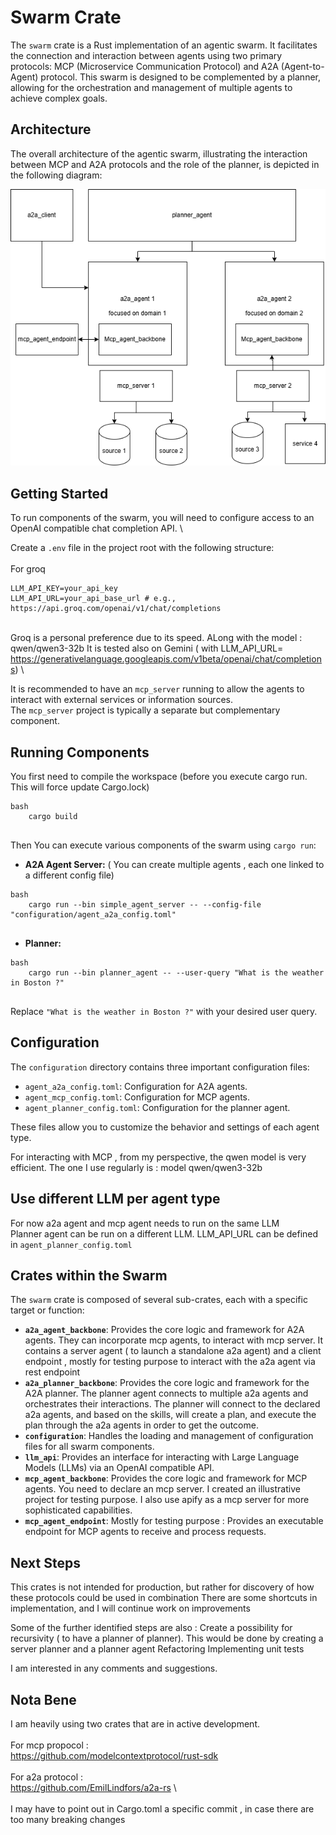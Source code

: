# Swarm Crate

The `swarm` crate is a Rust implementation of an agentic swarm. It facilitates the connection and interaction between agents using two primary protocols: MCP (Microservice Communication Protocol) and A2A (Agent-to-Agent) protocol. This swarm is designed to be complemented by a planner, allowing for the orchestration and management of multiple agents to achieve complex goals.

## Architecture

The overall architecture of the agentic swarm, illustrating the interaction between MCP and A2A protocols and the role of the planner, is depicted in the following diagram:

![Swarm Architecture](documentation/a2a_mcp_architecture.drawio.png)

## Getting Started

To run components of the swarm, you will need to configure access to an OpenAI compatible chat completion API. \

Create a `.env` file in the project root with the following structure: \
\
For groq
```
LLM_API_KEY=your_api_key
LLM_API_URL=your_api_base_url # e.g., https://api.groq.com/openai/v1/chat/completions
```
\
Groq is a personal preference due to its speed. ALong with the model : qwen/qwen3-32b 
It is tested also on Gemini ( with LLM_API_URL= https://generativelanguage.googleapis.com/v1beta/openai/chat/completions)
\

It is recommended to have an `mcp_server` running to allow the agents to interact with external services or information sources. \
The `mcp_server` project is typically a separate but complementary component.

## Running Components

You first need to compile the workspace (before you execute cargo run. This will force update Cargo.lock)
```
bash
    cargo build 
    
```

Then You can execute various components of the swarm using `cargo run`:

*   **A2A Agent Server:** ( You can create multiple agents , each one linked to a different config file)
```
bash
    cargo run --bin simple_agent_server -- --config-file "configuration/agent_a2a_config.toml"
    
```
*   **Planner:**
```
bash
    cargo run --bin planner_agent -- --user-query "What is the weather in Boston ?"
    
```
Replace `"What is the weather in Boston ?"` with your desired user query.

## Configuration

The `configuration` directory contains three important configuration files:

*   `agent_a2a_config.toml`: Configuration for A2A agents.
*   `agent_mcp_config.toml`: Configuration for MCP agents.
*   `agent_planner_config.toml`: Configuration for the planner agent.

These files allow you to customize the behavior and settings of each agent type.

For interacting with MCP , from my perspective, the qwen model is very efficient. 
The one I use regularly is : model qwen/qwen3-32b

## Use different LLM per agent type

For now a2a agent and mcp agent needs to run on the same LLM
\
Planner agent can be run on a different LLM. LLM_API_URL can be defined in `agent_planner_config.toml`


## Crates within the Swarm

The `swarm` crate is composed of several sub-crates, each with a specific target or function:

*   **`a2a_agent_backbone`**: Provides the core logic and framework for A2A agents. They can incorporate mcp agents, to interact with mcp server. It contains a server agent ( to launch a standalone a2a agent) and a client endpoint , mostly for testing purpose to interact with the a2a agent via rest endpoint
*   **`a2a_planner_backbone`**: Provides the core logic and framework for the A2A planner. The planner agent connects to multiple a2a agents and orchestrates their interactions. The planner will connect to the declared a2a agents, and based on the skills, will create a plan, and execute the plan through the a2a agents in order to get the outcome.
*   **`configuration`**: Handles the loading and management of configuration files for all swarm components.
*   **`llm_api`**: Provides an interface for interacting with Large Language Models (LLMs) via an OpenAI compatible API.
*   **`mcp_agent_backbone`**: Provides the core logic and framework for MCP agents. You need to declare an mcp server. I created an illustrative project for testing purpose. I also use apify as a mcp server for more sophisticated capabilities.
*   **`mcp_agent_endpoint`**: Mostly for testing purpose : Provides an executable endpoint for MCP agents to receive and process requests.

## Next Steps

This crates is not intended for production, but rather for discovery of how these protocols could be used in combination
There are some shortcuts in implementation, and I will continue work on improvements

Some of the further identified steps are also :
Create a possibility for recursivity ( to have a planner of planner). This would be done by creating a server planner and a planner agent
Refactoring
Implementing unit tests

I am interested in any comments and suggestions.


## Nota Bene

I am heavily using two crates that are in active development. \
\
For mcp propocol : \
https://github.com/modelcontextprotocol/rust-sdk \
\
For a2a protocol : \
https://github.com/EmilLindfors/a2a-rs \ 
\
\
I may have to point out in Cargo.toml a specific commit , in case there are too many breaking changes
